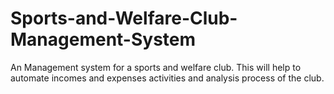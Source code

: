 # Sports-and-Welfare-Club-Management-System
An Management system for a sports and welfare club. This will help to automate incomes and expenses activities and analysis process of the club.
